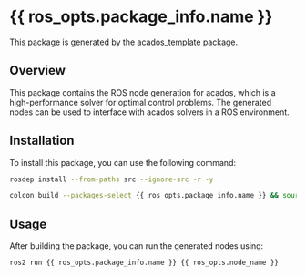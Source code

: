 # {{ ros_opts.package_info.name }}

This package is generated by the [acados_template](https://github.com/acados/acados) package. 

## Overview
This package contains the ROS node generation for acados, which is a high-performance solver for optimal control problems. The generated nodes can be used to interface with acados solvers in a ROS environment.


## Installation
To install this package, you can use the following command:
```bash
rosdep install --from-paths src --ignore-src -r -y
```

```bash
colcon build --packages-select {{ ros_opts.package_info.name }} && source install/setup.bash
```

## Usage
After building the package, you can run the generated nodes using:
```bash
ros2 run {{ ros_opts.package_info.name }} {{ ros_opts.node_name }}
```


